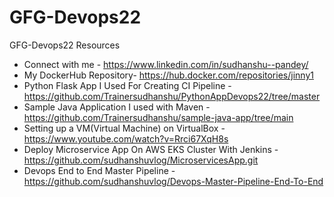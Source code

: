 # GFG-Devops22
GFG-Devops22 Resources

- Connect with me - https://www.linkedin.com/in/sudhanshu--pandey/
- My DockerHub Repository- https://hub.docker.com/repositories/jinny1
- Python Flask App I Used For Creating CI Pipeline - https://github.com/Trainersudhanshu/PythonAppDevops22/tree/master
- Sample Java Application I used with Maven - https://github.com/Trainersudhanshu/sample-java-app/tree/main
- Setting up a VM(Virtual Machine) on VirtualBox - https://www.youtube.com/watch?v=Rrci67XqH8s
- Deploy Microservice App On AWS EKS Cluster With Jenkins - https://github.com/sudhanshuvlog/MicroservicesApp.git
- Devops End to End Master Pipeline - https://github.com/sudhanshuvlog/Devops-Master-Pipeline-End-To-End

